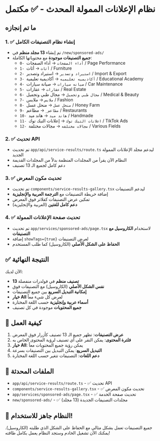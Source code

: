 # نظام الإعلانات الممولة المحدث - ✅ مكتمل

## ما تم إنجازه

### 1. ✅ إنشاء نظام التصنيفات الكامل
- تم إنشاء **13 مجلد منظم** في `/new/sponsored-ads/`
- **جميع التصنيفات موجودة** مع محتوياتها الكاملة:
  - `0- أداء الصفحات` → أداء الصفحات / Page Performance
  - `1- أثاث` → أثاث / Furniture
  - `2- استيراد وتصدير` → استيراد وتصدير / Import & Export
  - `3- أكاديميه تعليميه` → أكاديمية تعليمية / Educational Academy
  - `4- صيانه سيارات` → صيانة سيارات / Car Maintenance
  - `5- عقارات` → عقارات / Real Estate
  - `6- مجال طبي وتجميل` → مجال طبي وتجميل / Medical & Beauty
  - `7- ملابس` → ملابس / Fashion
  - `8- منحل عسل` → منحل عسل / Honey Farm
  - `9- مطاعم_` → مطاعم / Restaurants
  - `10- هاند ميد` → هاند ميد / Handmade
  - `11- اعلانات التيك توك` → إعلانات التيك توك / TikTok Ads
  - `12- مجالات مختلفه` → مجالات مختلفة / Various Fields

### 2. ✅ تحديث API
- تم تحديث `app/api/service-results/route.ts` ليدعم مجلد الإعلانات الممولة الجديد
- النظام الآن يقرأ من المجلدات المنظمة بدلاً من المجلدات القديمة
- دعم كامل لجميع الـ 13 تصنيف

### 3. ✅ تحديث مكون المعرض
- تم تحديث `components/service-results-gallery.tsx` ليدعم التصنيفات
- إضافة خريطة التصنيفات مع **الترجمة العربية والإنجليزية**
- تمكين عرض التصنيفات كفلاتر فوق المعرض
- **دعم كامل للغتين** (العربية والإنجليزية)

### 4. ✅ تحديث صفحة الإعلانات الممولة
- تم تحديث `app/services/sponsored-ads/page.tsx` لاستخدام **الكاروسيل مع التصنيفات**
- إضافة `showTags={true}` لعرض التصنيفات
- **الحفاظ على الشكل الأصلي** (الكاروسيل) كما طلب المستخدم

## ✅ النتيجة النهائية

الآن لديك:
- **13 تصنيف منظم** في فولدرات منفصلة
- **نفس الشكل الأصلي** (الكاروسيل) مع التصنيفات فوق
- **إمكانية التبديل السريع** بين جميع التصنيفات
- **خيار All** لعرض كل شيء معاً
- **أسماء عربية وإنجليزية** حسب اللغة المختارة
- **جميع المحتويات** موجودة في كل تصنيف

## 🚀 كيفية العمل

1. **عرض التصنيفات**: تظهر جميع الـ 13 تصنيف كأزرار فوق المعرض
2. **فلترة المحتوى**: يمكن النقر على أي تصنيف لرؤية المحتوى الخاص به
3. **خيار All**: يمكن رؤية جميع المحتويات معاً
4. **التبديل السريع**: يمكن التبديل بين التصنيفات بسرعة
5. **دعم اللغات**: التصنيفات تتغير حسب اللغة المختارة

## 📁 الملفات المحدثة

- `app/api/service-results/route.ts` - ✅ تحديث API
- `components/service-results-gallery.tsx` - ✅ تحديث مكون المعرض
- `app/services/sponsored-ads/page.tsx` - ✅ تحديث صفحة الخدمة
- `new/sponsored-ads/` - ✅ مجلدات التصنيفات الجديدة (13 مجلد)

## 🎯 النظام جاهز للاستخدام!

جميع التصنيفات تعمل بشكل مثالي مع الحفاظ على الشكل الذي طلبته (الكاروسيل). يمكنك الآن تشغيل الخادم وستجد النظام يعمل بكامل طاقته!
